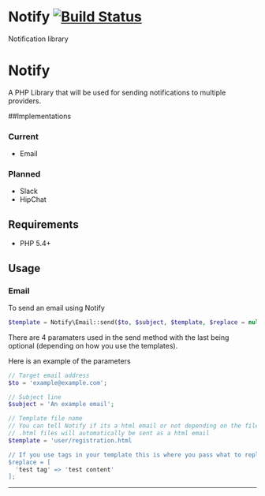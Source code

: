 # Notify [![Build Status][travis-image]][travis-url]
Notification library

# Notify
A PHP Library that will be used for sending notifications to multiple providers.

##Implementations

### Current

* Email

### Planned

* Slack
* HipChat

## Requirements

- PHP 5.4+

## Usage

### Email

To send an email using Notify

```php
$template = Notify\Email::send($to, $subject, $template, $replace = null);
```

There are 4 paramaters used in the send method with the last being optional (depending on how you use the templates).

Here is an example of the parameters
```php
// Target email address
$to = 'example@example.com';

// Subject line
$subject = 'An example email';

// Template file name
// You can tell Notify if its a html email or not depending on the file extension
// .html files will automatically be sent as a html email
$template = 'user/registration.html

// If you use tags in your template this is where you pass what to replace them with
$replace = [
  'test tag' => 'test content'
];
```
-----

[travis-url]: https://travis-ci.org/noveth/Notify
[travis-image]: https://travis-ci.org/noveth/Notify.svg
